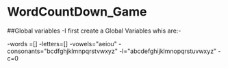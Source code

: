 # WordCountDown_Game

##Global variables
-I first create a Global Variables whis are:-

-words =[]
-letters=[]
-vowels="aeiou"
-consonants="bcdfghjklmnpqrstvwxyz"
-l="abcdefghijklmnopqrstuvwxyz"
-c=0
